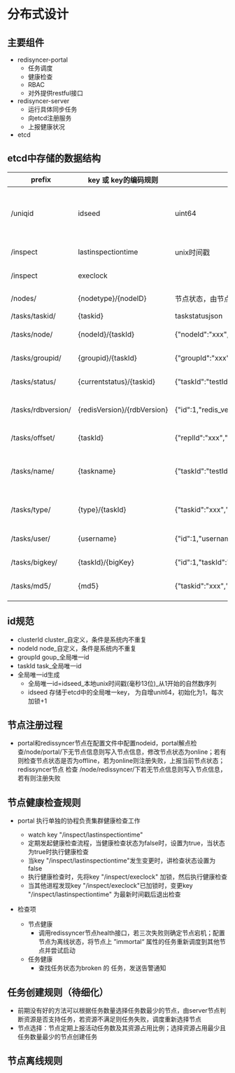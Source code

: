 # 分布式设计

## 主要组件

* redisyncer-portal
  * 任务调度
  * 健康检查
  * RBAC 
  * 对外提供restful接口
* redisyncer-server
  * 运行具体同步任务
  * 向etcd注册服务
  * 上报健康状况 
* etcd

## etcd中存储的数据结构

| prefix |key 或 key的编码规则| value | description|
| ---| ---| ---|---|
|/uniqid|	idseed	|uint64	|全局唯一id种子，初始化为1，每次加锁递增1|
| /inspect| lastinspectiontime | unix时间戳|最后巡检的时间|
| /inspect| execlock | |巡检执行的分布式锁|
| /nodes/| {nodetype}/{nodeID} | 节点状态，由节点上报|已注册的node|
| /tasks/taskid/| {taskid} | taskstatusjson|任务信息|
| /tasks/node/|{nodeId}/{taskId}|{"nodeId":"xxx","taskId":"xxx"}|nodeId下的任务信息|
| /tasks/groupid/|{groupid}/{taskId}|{"groupId":"xxx","taskId":"xxx"}|groupId下的任务列表|
| /tasks/status/| {currentstatus}/{taskid} | {"taskId":"testId"}|任务当前状态信息|
| /tasks/rdbversion/|{redisVersion}/{rdbVersion}| {"id":1,"redis_version": "2.6","rdb_version": 6}|rdb-redis version映射关系|
| /tasks/offset/|{taskId}|{"replId":"xxx","replOffset":"-1"}|任务offset信息|
| /tasks/name/|{taskname}|{"taskId":"testId"}|用于根据taskName查询任务信息|
| /tasks/type/|{type}/{taskId}|{"taskid":"xxx","groupId":"xxx","nodeId":"xxx"}|根据任务类型获取任务信息|
| /tasks/user/|{username}|{"id":1,"username":"xxx","name":"xxx","password":"xxx","salt":"xxx"}|用户账号信息|
| /tasks/bigkey/|{taskId}/{bigKey}| {"id":1,"taskId":"xxx","command":"xxx","command_type":"xxx"}|任务大key记录信息|
| /tasks/md5/|{md5}|{"taskid":"xxx","groupId":"xxx","nodeId":"xx"}|任务md5信息|
|||||
## id规范

* clusterId
  cluster_自定义，条件是系统内不重复
* nodeId
  node_自定义，条件是系统内不重复
* groupId
  goup_全局唯一id
* taskId
  task_全局唯一id
* 全局唯一id生成
  * 全局唯一id=idseed_本地unix时间戳(毫秒13位)_从1开始的自然数序列
  * idseed 存储于etcd中的全局唯一key， 为自增unit64，初始化为1，每次加锁+1

## 节点注册过程

* portal和redissyncer节点在配置文件中配置nodeid，portal解点检查/node/portal/下无节点信息则写入节点信息，修改节点状态为online；若有则检查节点状态是否为offline，若为online则注册失败，上报当前节点状态；redissyncer节点 检查 /node/redissyncer/下若无节点信息则写入节点信息，若有则注册失败
  
## 节点健康检查规则

* portal 执行单独的协程负责集群健康检查工作
  * watch key "/inspect/lastinspectiontime"
  * 定期发起健康检查流程，当健康检查状态为false时，设置为true，当状态为true时执行健康检查
  * 当key "/inspect/lastinspectiontime"发生变更时，讲检查状态设置为false
  * 执行健康检查时，先将key "/inspect/execlock" 加锁，然后执行健康检查
  * 当其他进程发现key "/inspect/execlock"已加锁时，变更key "/inspect/lastinspectiontime" 为最新时间戳后退出检查

* 检查项
  * 节点健康
    * 调用redissyncer节点health接口，若三次失败则确定节点宕机；配置节点为离线状态，将节点上 ”immortal“ 属性的任务重新调度到其他节点并尝试启动
  * 任务健康
    * 查找任务状态为broken 的 任务，发送告警通知


## 任务创建规则（待细化）

* 前期没有好的方法可以根据任务数量选择任务数最少的节点，由server节点判断资源是否支持任务，若资源不满足则任务失败，调度重新选择节点
* 节点选择：节点定期上报活动任务数及其资源占用比例；选择资源占用最少且任务数量最少的节点创建任务

## 节点离线规则
